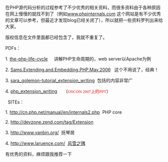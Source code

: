 <!--
author: qingliangcn
date: 2009-07-26
title: PHP源代码分析资料收集
tags: php内核,资料
category: PHP内核与扩展
status: publish
summary: 	在PHP源代码分析的过程参考了不少优秀的相关资料，而很多资料由于各种原因在网上慢慢的就找不到了（例如www.phpinternals.com&nbsp;这个网站是有不少优秀的文章可以参考，但最近才发现blog已经关闭了），所以就把一些资料罗列出来给大家。	版权信息在文件里面都已
-->

<p>
	在PHP源代码分析的过程参考了不少优秀的相关资料，而很多资料由于各种原因在网上慢慢的就找不到了（例如<a href="http://www.phpinternals.com/">www.phpinternals.com</a>&nbsp;这个网站是有不少优秀的文章可以参考，但最近才发现blog已经关闭了），所以就把一些资料罗列出来给大家。
</p>

<p>
	版权信息在文件里面都已经包含了，我就不重复了。
</p>

<p>
	PDFs：
</p>

<p>
	1. <a href="/blog/wp-content/uploads/2009/07/the-php-life-cycle.pdf">the-php-life-cycle</a>&nbsp;&nbsp;&nbsp;&nbsp;&nbsp;讲解PHP生命周期的，web server以Apache为例
</p>

<p>
	2. <a href="/blog/wp-content/uploads/2009/07/Sams.Extending.and.Embedding.PHP.May.2006.chm">Sams.Extending.and.Embedding.PHP.May.2006</a>&nbsp;&nbsp; 这个不用说了，经典！
</p>

<p>
	3. <a href="/blog/wp-content/uploads/2009/07/sara_golemon-tutorial_extension_writing.pdf">sara_golemon-tutorial_extension_writing</a>&nbsp; 包括的内容非常广
</p>

<p>
	4. <a href="/blog/wp-content/uploads/2009/07/php_extension_writing.pdf">php_extension_writing</a>&nbsp;&nbsp;&nbsp;&nbsp; （<font color="#ff0000" face="宋体" size="2">OSCON 2007上的PPT</font>）
</p>

<p>
	&nbsp; SITEs：
</p>

<p>
	1. <a href="http://cn.php.net/manual/en/internals2.php">http://cn.php.net/manual/en/internals2.php</a>&nbsp; PHP core
</p>

<p>
	2. <a href="http://devzone.zend.com/tag/Extension">http://devzone.zend.com/tag/Extension</a>&nbsp;
</p>

<p>
	3. <a href="http://www.yanbin.org/">http://www.yanbin.org/</a>&nbsp; 抚琴居
</p>

<p>
	4. <a href="http://www.laruence.com/">http://www.laruence.com/</a>&nbsp; <a href="http://www.laruence.com/" rel="contact" target="_blank" title="国内另一 PHP 源码研究爱好者">风雪之隅</a>
</p>

<p>
	有优秀的资料，麻烦跟我推荐一下
</p>
